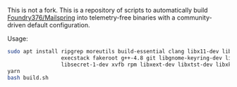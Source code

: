 This is not a fork. This is a repository of scripts to automatically build
[Foundry376/Mailspring](https://github.com/Foundry376/Mailspring)
into telemetry-free binaries with a community-driven default configuration.

Usage:

```sh
sudo apt install ripgrep moreutils build-essential clang libx11-dev libxkbfile-dev \
                 execstack fakeroot g++-4.8 git libgnome-keyring-dev libgconf-2-4 \
                 libsecret-1-dev xvfb rpm libxext-dev libxtst-dev libxkbfile-dev curl
yarn
bash build.sh
```

